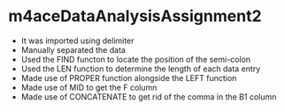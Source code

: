 # m4aceDataAnalysisAssignment2
- It was imported using delimiter
- Manually separated the data
- Used the FIND functon to locate the position of the semi-colon
- Used the LEN function to determine the length of each data entry
- Made use of PROPER function alongside the LEFT function
- Made use of MID to get the F column
- Made use of CONCATENATE to get rid of the comma in the B1 column
